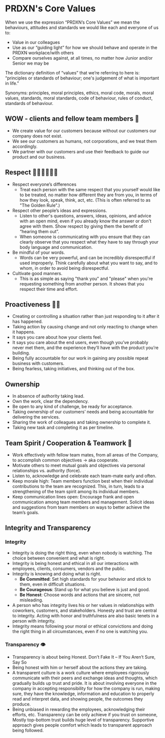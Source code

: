 # PRDXN's Core Values

When we use the expression “PRDXN’s Core Values” we mean the behaviours, attitudes and standards we would like each and everyone of us to:
- Value in our colleagues
- Use as our “guiding light” for how we should behave and operate in the PRDXN workplace/with others
- Compare ourselves against, at all times, no matter how Junior and/or Senior we may be

The dictionary definition of “values” that we’re referring to here is: “principles or standards of behaviour; one's judgement of what is important in life.”

Synonyms: principles, moral principles, ethics, moral code, morals, moral values, standards, moral standards, code of behaviour, rules of conduct, standards of behaviour.

## WOW - clients and fellow team members 🤗
- We create value for our customers because without our customers our company does not exist.
- We see our customers as humans, not corporations, and we treat them accordingly.
- We partner with our customers and use their feedback to guide our product and our business.

## Respect 🙇🏽‍♀️🙇🏽‍♂️
- Respect everyone’s differences
  - Treat each person with the same respect that you yourself would like to be treated, no matter how different they are from you, in terms of how they look, speak, think, act, etc. (This is often referred to as "The Golden Rule".) 
- Respect other people’s ideas and expressions.
  - Listen to other's questions, answers, ideas, opinions, and advice with an open mind, even if you already know the answer or don't agree with them. Show respect by giving them the benefit of “hearing them out”.
  - When someone is communicating with you ensure that they can clearly observe that you respect what they have to say through your body language and communication.
- Be mindful of your words. 
  - Words can be very powerful, and can be incredibly disrespectful if used improperly. Think carefully about what you want to say, and to whom, in order to avoid being disrespectful. 
- Cultivate good manners. 
  - This is as simple as saying "thank you" and "please" when you're requesting something from another person. It shows that you respect their time and effort.

## Proactiveness 💪🏽
- Creating or controlling a situation rather than just responding to it after it has happened.
- Taking action by causing change and not only reacting to change when it happens.
- It says you care about how your clients feel. 
- It says you care about the end users, even though you’ve probably never met them, and the experience they’ll have with the product you’re building.
- Being fully accountable for our work in gaining any possible repeat business with customers.
- Being fearless, taking initiatives, and thinking out of the box.

## Ownership
- In absence of authority taking lead.
- Own the work, clear the dependency.
- Be open to any kind of challenge, be ready for acceptance.
- Taking ownership of our customers’ needs and being accountable for delivering the services.  
- Sharing the work of colleagues and taking ownership to complete it.
- Taking new task and completing it as per timeline.

## Team Spirit / Cooperation & Teamwork 🤝
- Work effectively with fellow team mates, from all areas of the Company, to accomplish common objectives → aka cooperate.
- Motivate others to meet mutual goals and objectives via personal relationships vs. authority (force). 
- Listen to, acknowledge and celebrate each team-mate early and often.
- Keep morale high: Team members function best when their individual contributions to the team are recognized. This, in turn, leads to a strengthening of the team spirit among its individual members.
- Keep communication lines open: Encourage frank and open communication among team members and management. Solicit ideas and suggestions from team members on ways to better achieve the team’s goals.

## Integrity and Transparency
### Integrity
- Integrity is doing the right thing, even when nobody is watching.  The choice between convenient and what is right.
- Integrity is being honest and ethical in all our interactions with employees, clients, consumers, vendors and the public.
- Integrity is knowing and doing what is right.  
  - **Be Committed**: Set high standards for your behavior and stick to them, even in difficult situations. 
  - **Be Courageous**: Stand up for what you believe is just and good. 
  - **Be Honest**: Choose words and actions that are sincere, not misleading.
- A person who has integrity lives his or her values in relationships with coworkers, customers, and stakeholders. Honesty and trust are central to integrity. Acting with honor and truthfulness are also basic tenets in a person with integrity.
- Integrity means following your moral or ethical convictions and doing the right thing in all circumstances, even if no one is watching you. 
### Transparency 👁️
- Transparency is about being Honest. Don’t Fake It – If You Aren’t Sure, Say So
- Being honest with him or herself about the actions they are taking.
- A transparent culture is a work culture where employees rigorously communicate with their peers and exchange ideas and thoughts, which gradually builds up trust and pride. It is about involving everyone in the company in accepting responsibility for how the company is run, making sure, they have the knowledge, information and education to properly read and interpret data, and showing people, the outcomes they produce.
- Being unbiased in rewarding the employees, acknowledging their efforts, etc. Transparency can be only achieve if you trust on someone, Mostly top-bottom trust builds huge level of transparency. Supportive approach gives people comfort which leads to transparent approach being followed.




